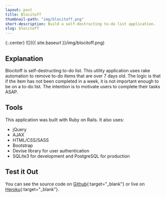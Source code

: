 ```yaml
---
layout: post
title: Blocitoff
thumbnail-path: "img/blocitoff.png"
short-description: Build a self-destructing to-do list application.
slug: blocitoff
---
```


{:.center}
![]({{ site.baseurl }}/img/blocitoff.png)

## Explanation

Blocitoff is self-destructing to-do list. This utility application uses rake automation to remove to-do items that are over 7 days old. The logic is that if the item has not been completed in a week, it is not important enough to be on a to-do list. The intention is to motivate users to complete their tasks ASAP.

## Tools
This application was built with Ruby on Rails. It also uses:

* jQuery
* AJAX
* HTML/CSS/SASS
* Bootstrap
* Devise library for user authentication
* SQLite3 for development and PostgreSQL for production


## Test it Out

You can see the source code on [Github](https://github.com/kimbergee/blocitoff){:target="_blank"} or live on [Heroku](https://kimbergee-blocitoff.herokuapp.com/){:target="_blank"}.

